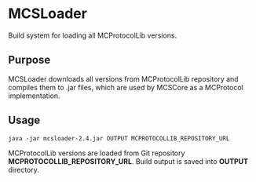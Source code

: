 # MCSLoader
Build system for loading all MCProtocolLib versions.

## Purpose

MCSLoader downloads all versions from MCProtocolLib repository and compiles them to .jar files, which are used by MCSCore as a MCProtocol implementation.

## Usage

`java -jar mcsloader-2.4.jar OUTPUT MCPROTOCOLLIB_REPOSITORY_URL`

MCProtocolLib versions are loaded from Git repository **MCPROTOCOLLIB_REPOSITORY_URL**.
Build output is saved into **OUTPUT** directory.
